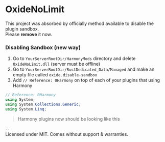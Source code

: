 # OxideNoLimit

This project was absorbed by officially method available to disable the plugin sandbox.  
Please **remove** it now.  

### Disabling Sandbox (new way)
  1. Go to `YourServerRootDir/HarmonyMods` directory and delete `OxideNoLimit.dll` (server must be offline)  
  2. Go to `YourServerRootDir/RustDedicated_Data/Managed` and make an empty file called `oxide.disable-sandbox`
  3. Add `// Reference: 0Harmony` on top of each of your plugins that using Harmony

  ```cs
// Reference: 0Harmony
using System;
using System.Collections.Generic;
using System.Linq;
  ```
> Harmony plugins now should be looking like this
  
--  
  Licensed under MIT. Comes without support & warranties.